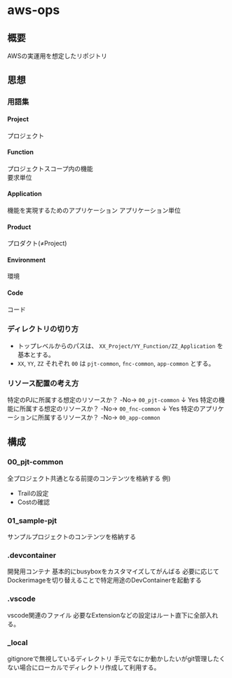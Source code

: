 # aws-ops

## 概要

AWSの実運用を想定したリポジトリ

## 思想

### 用語集

#### Project

プロジェクト

#### Function

プロジェクトスコープ内の機能  
要求単位

#### Application

機能を実現するためのアプリケーション
アプリケーション単位

#### Product

プロダクト(≠Project)

#### Environment

環境

#### Code

コード

### ディレクトリの切り方

- トップレベルからのパスは、 `XX_Project/YY_Function/ZZ_Application` を基本とする。
- `XX`, `YY`, `ZZ` それぞれ `00` は `pjt-common`, `fnc-common`, `app-common` とする。

### リソース配置の考え方

特定のPJに所属する想定のリソースか？ -No-> `00_pjt-common` 
↓ Yes
特定の機能に所属する想定のリソースか？ -No-> `00_fnc-common`
↓ Yes
特定のアプリケーションに所属するリソースか？ -No-> `00_app-common`

## 構成

### 00_pjt-common

全プロジェクト共通となる前提のコンテンツを格納する
例)
- Trailの設定
- Costの確認

### 01_sample-pjt

サンプルプロジェクトのコンテンツを格納する

### .devcontainer

開発用コンテナ
基本的にbusyboxをカスタマイズしてがんばる
必要に応じてDockerimageを切り替えることで特定用途のDevContainerを起動する

### .vscode

vscode関連のファイル
必要なExtensionなどの設定はルート直下に全部入れる。

### _local

gitignoreで無視しているディレクトリ
手元でなにか動かしたいがgit管理したくない場合にローカルでディレクトリ作成して利用する。
